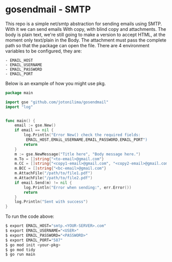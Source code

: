# gosendmail - SMTP

This repo is a simple net/smtp abstraction for sending emails using SMTP.
With it we can send emails With copy, with blind copy and attachments.
The body is plain text, we're still going to make a version to accept HTML, at the moment only text/plain in the Body.
The attachment must pass the complete path so that the package can open the file.
There are 4 environment variables to be configured, they are:

	- EMAIL_HOST
	- EMAIL_USERNAME
	- EMAIL_PASSWORD
	- EMAIL_PORT

Below is an example of how you might use pkg.
```go
package main

import gse "github.com/jotonilima/gosendmail"
import "log" 


func main() {
 	email := gse.New()
 	if email == nil {
 		log.Println("Error New() check the required fields: 
		 EMAIL_HOST,EMAiL_USERNAME,EMAIL_PASSWORD,EMAIL_PORT")
 		return
 	}
 	m := gse.NewMessage("Title here", "Body message here.")
 	m.To = []string{"<to-email>@gmail.com"}
 	m.CC = []string{"<copy1-email>@gmail.com", "<copy2-email>@gmail.com"}
 	m.BCC = []string{"<bc-email>@gmail.com"}
 	m.AttachFile("/path/to/file1.pdf")
 	m.AttachFile("/path/to/file2.pdf")
 	if email.Send(m) != nil {
 		log.Println("Error when sending:", err.Error())
 		return
 	}
 	log.Println("Sent with success")
}

```

To run the code above:
```bash
$ export EMAIL_HOST="smtp.<YOUR-SERVER>.com"
$ export EMAIL_USERNAME="<USER>"
$ export EMAIL_PASSWORD="<PASSWORD>"
$ export EMAIL_PORT="587"
$ go mod init <your-pkg>
$ go mod tidy
$ go run main
```